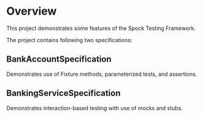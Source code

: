 Overview
========

This project demonstrates some features of the Spock Testing Framework.

The project contains following two specifications:

BankAccountSpecification
------------------------

Demonstrates use of Fixture methods, parameterized tests, and assertions.

BankingServiceSpecification
------------------------

Demonstrates interaction-based testing with use of mocks and stubs.
